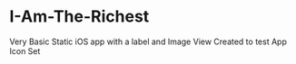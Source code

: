 # I-Am-The-Richest
Very Basic Static iOS app with a label and Image View
Created to test App Icon Set
